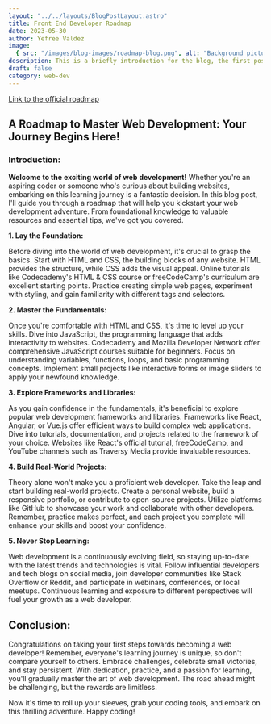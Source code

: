 ```yaml
---
layout: "../../layouts/BlogPostLayout.astro"
title: Front End Developer Roadmap
date: 2023-05-30
author: Yefree Valdez
image:
  { src: "/images/blog-images/roadmap-blog.png", alt: "Background picture." }
description: This is a briefly introduction for the blog, the first post is just a walkthrough of the things I will be posting on this space.
draft: false
category: web-dev
---
```


[Link to the official roadmap](https://roadmap.sh/frontend)

## A Roadmap to Master Web Development: Your Journey Begins Here!

### Introduction:

**Welcome to the exciting world of web development!** Whether you're an aspiring coder or someone who's curious about building websites, embarking on this learning journey is a fantastic decision. In this blog post, I'll guide you through a roadmap that will help you kickstart your web development adventure. From foundational knowledge to valuable resources and essential tips, we've got you covered.

**1. Lay the Foundation:**

Before diving into the world of web development, it's crucial to grasp the basics. Start with HTML and CSS, the building blocks of any website. HTML provides the structure, while CSS adds the visual appeal. Online tutorials like Codecademy's HTML & CSS course or freeCodeCamp's curriculum are excellent starting points. Practice creating simple web pages, experiment with styling, and gain familiarity with different tags and selectors.

**2. Master the Fundamentals:**

Once you're comfortable with HTML and CSS, it's time to level up your skills. Dive into JavaScript, the programming language that adds interactivity to websites. Codecademy and Mozilla Developer Network offer comprehensive JavaScript courses suitable for beginners. Focus on understanding variables, functions, loops, and basic programming concepts. Implement small projects like interactive forms or image sliders to apply your newfound knowledge.

**3. Explore Frameworks and Libraries:**

As you gain confidence in the fundamentals, it's beneficial to explore popular web development frameworks and libraries. Frameworks like React, Angular, or Vue.js offer efficient ways to build complex web applications. Dive into tutorials, documentation, and projects related to the framework of your choice. Websites like React's official tutorial, freeCodeCamp, and YouTube channels such as Traversy Media provide invaluable resources.

**4. Build Real-World Projects:**

Theory alone won't make you a proficient web developer. Take the leap and start building real-world projects. Create a personal website, build a responsive portfolio, or contribute to open-source projects. Utilize platforms like GitHub to showcase your work and collaborate with other developers. Remember, practice makes perfect, and each project you complete will enhance your skills and boost your confidence.

**5. Never Stop Learning:**

Web development is a continuously evolving field, so staying up-to-date with the latest trends and technologies is vital. Follow influential developers and tech blogs on social media, join developer communities like Stack Overflow or Reddit, and participate in webinars, conferences, or local meetups. Continuous learning and exposure to different perspectives will fuel your growth as a web developer.

## Conclusion:

Congratulations on taking your first steps towards becoming a web developer! Remember, everyone's learning journey is unique, so don't compare yourself to others. Embrace challenges, celebrate small victories, and stay persistent. With dedication, practice, and a passion for learning, you'll gradually master the art of web development. The road ahead might be challenging, but the rewards are limitless.

Now it's time to roll up your sleeves, grab your coding tools, and embark on this thrilling adventure. Happy coding!
